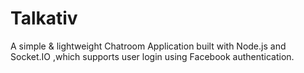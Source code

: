 # Talkativ
A simple &amp; lightweight Chatroom Application built with Node.js and Socket.IO ,which supports user login using Facebook authentication.

